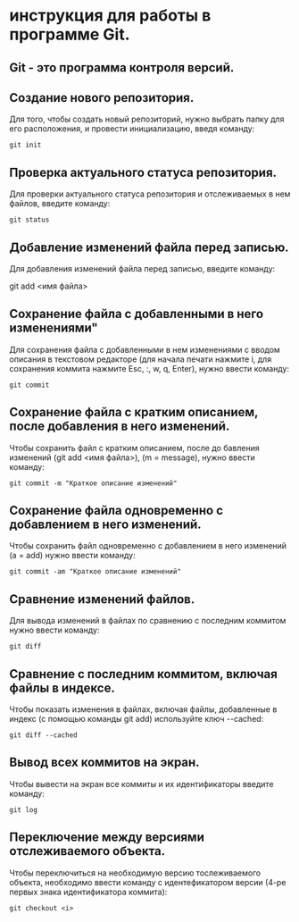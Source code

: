 # инструкция для работы в программе Git.
 
## Git - это программа контроля версий.

## Создание нового репозитория.

Для того, чтобы создать новый репозиторий, нужно выбрать папку для его расположения, и провести инициализацию, введя команду:

    git init

## Проверка актуального статуса репозитория.

Для проверки актуального статуса репозитория и отслеживаемых в нем файлов, введите команду:

    git status

## Добавление изменений файла перед записью.

Для добавления изменений файла перед записью, введите команду:

git add <имя файла>

## Сохранение файла с добавленными в него изменениями"

Для сохранения файла с добавленными в нем изменениями с вводом описания в текстовом редакторе (для начала печати нажмите i, для сохранения коммита нажмите Esc, :, w, q, Enter), нужно ввести команду:

    git commit

## Сохранение файла с кратким описанием, после добавления в него изменений.

Чтобы сохранить файл с кратким описанием, после до бавления изменений (git add <имя файла>), (m = message), нужно ввести команду:

    git commit -m "Краткое описание изменений"

## Сохранение файла одновременно с добавлением в него изменений.

Чтобы сохранить файл одновременно с добавлением в него изменений (a = add) нужно ввести команду:

    git commit -am "Краткое описание изменений"

## Сравнение изменений файлов.

Для вывода изменений в файлах по сравнению с последним коммитом нужно ввести команду:

    git diff

## Сравнение с последним коммитом, включая файлы в индексе.

Чтобы показать изменения в файлах, включая файлы, добавленные в индекс (с помощью команды git add) используйте ключ --cached:

    git diff --cached

## Вывод всех коммитов на экран.

Чтобы вывести на экран все коммиты и их идентификаторы введите команду: 
 
    git log

## Переключение между версиями отслеживаемого объекта.

Чтобы переключиться на необходимую версию тослеживаемого объекта, необходимо ввести команду с идентефикатором версии (4-ре первых знака идентификатора коммита):

    git checkout <i>

    